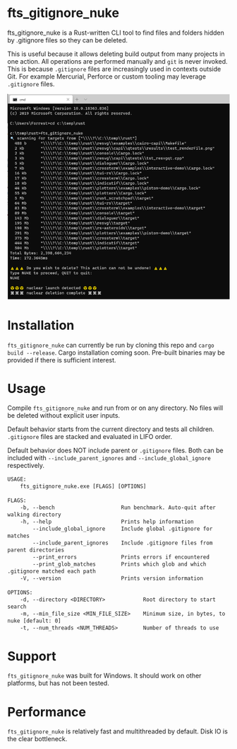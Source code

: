 # fts_gitignore_nuke

fts_gitignore_nuke is a Rust-written CLI tool to find files and folders hidden by .gitignore files so they can be deleted.

This is useful because it allows deleting build output from many projects in one action. All operations are performed manually and `git` is never invoked. This is because `.gitignore` files are increasingly used in contexts outside Git. For example Mercurial, Perforce or custom tooling may leverage `.gitignore` files.

![](/screenshots/nuclear_launch.png?raw=true)

# Installation

`fts_gitignore_nuke` can currently be run by cloning this repo and `cargo build --release`. Cargo installation coming soon. Pre-built binaries may be provided if there is sufficient interest.

# Usage
Compile `fts_gitignore_nuke` and run from or on any directory. No files will be deleted without explicit user inputs.

Default behavior starts from the current directory and tests all children. `.gitignore` files are stacked and evaluated in LIFO order.

Default behavior does NOT include parent or `.gitignore` files. Both can be included with `--include_parent_ignores` and `--include_global_ignore` respectively.

```
USAGE:
    fts_gitignore_nuke.exe [FLAGS] [OPTIONS]

FLAGS:
    -b, --bench                     Run benchmark. Auto-quit after walking directory
    -h, --help                      Prints help information
        --include_global_ignore     Include global .gitignore for matches
        --include_parent_ignores    Include .gitignore files from parent directories
        --print_errors              Prints errors if encountered
        --print_glob_matches        Prints which glob and which .gitignore matched each path
    -V, --version                   Prints version information

OPTIONS:
    -d, --directory <DIRECTORY>            Root directory to start search
    -m, --min_file_size <MIN_FILE_SIZE>    Minimum size, in bytes, to nuke [default: 0]
    -t, --num_threads <NUM_THREADS>        Number of threads to use
```

# Support

`fts_gitignore_nuke` was built for Windows. It should work on other platforms, but has not been tested.

# Performance

`fts_gitignore_nuke` is relatively fast and multithreaded by default. Disk IO is the clear bottleneck.
